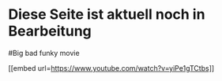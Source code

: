 # Diese Seite ist aktuell noch in Bearbeitung
#Big bad funky movie

[[embed url=https://www.youtube.com/watch?v=yiPe1gTCtbs]]
